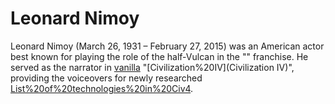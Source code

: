 # Leonard Nimoy

Leonard Nimoy (March 26, 1931 – February 27, 2015) was an American actor best known for playing the role of the half-Vulcan in the "" franchise. He served as the narrator in [vanilla](vanilla) "[Civilization%20IV](Civilization IV)", providing the voiceovers for newly researched [List%20of%20technologies%20in%20Civ4](technologies).